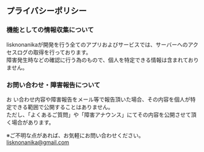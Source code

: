 ## プライバシーポリシー

### 機能としての情報収集について
lisknonanikaが開発を行う全てのアプリおよびサービスでは、サーバーへのアクセスログの取得を行っております。<br>
障害発生時などの確認に行う為のもので、個人を特定できる情報は含まれておりません。

### お問い合わせ・障害報告について
お い合わせ内容や障害報告をメール等で報告頂いた場合、その内容を個人が特定できる範囲で公開することはありません。<br>
ただし、「よくあるご質問」や「障害アナウンス」にてその内容を公開させて頂く場合があります。


※ご不明な点があれば、お気軽にお問い合わせください。<br>
lisknonanika@gmail.com
